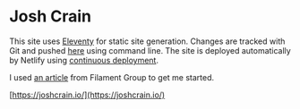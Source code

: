 # Josh Crain
This site uses [Eleventy](https://www.11ty.io) for static site generation. Changes are tracked with Git and pushed [here](https://github.com//joshcrain/joshcrain.io) using command line. The site is deployed automatically by Netlify using [continuous deployment](https://docs.netlify.com/site-deploys/create-deploys/#deploy-with-git).

I used <a href="https://www.filamentgroup.com/lab/build-a-blog/" rel="noopener">an article</a> from Filament Group to get me started.

[https://joshcrain.io/](https://joshcrain.io/)
